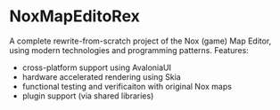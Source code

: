 # NoxMapEditoRex
A complete rewrite-from-scratch project of the Nox (game) Map Editor, using modern technologies and programming patterns.
Features:
* cross-platform support using AvaloniaUI
* hardware accelerated rendering using Skia
* functional testing and verificaiton with original Nox maps
* plugin support (via shared libraries)
